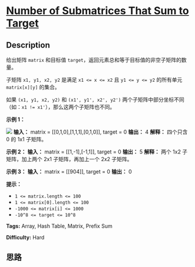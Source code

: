 # [Number of Submatrices That Sum to Target][title]

## Description

给出矩阵 `matrix` 和目标值 `target`，返回元素总和等于目标值的非空子矩阵的数量。

子矩阵 `x1, y1, x2, y2` 是满足 `x1 <= x <= x2` 且 `y1 <= y <= y2` 的所有单元
`matrix[x][y]` 的集合。

如果 `(x1, y1, x2, y2)` 和 `(x1', y1', x2', y2')` 两个子矩阵中部分坐标不同（如：`x1 !=
x1'`），那么这两个子矩阵也不同。

**示例 1：**

![](https://assets.leetcode.com/uploads/2020/09/02/mate1.jpg)
            **输入：** matrix = [[0,1,0],[1,1,1],[0,1,0]], target = 0    **输出：** 4    **解释：** 四个只含 0 的 1x1 子矩阵。    

**示例 2：**
            **输入：** matrix = [[1,-1],[-1,1]], target = 0    **输出：** 5    **解释：** 两个 1x2 子矩阵，加上两个 2x1 子矩阵，再加上一个 2x2 子矩阵。    

**示例 3：**
            **输入：** matrix = [[904]], target = 0    **输出：** 0    

****提示：****

  * `1 <= matrix.length <= 100`
  * `1 <= matrix[0].length <= 100`
  * `-1000 <= matrix[i] <= 1000`
  * `-10^8 <= target <= 10^8`


**Tags:** Array, Hash Table, Matrix, Prefix Sum

**Difficulty:** Hard

## 思路

[title]: https://leetcode-cn.com/problems/number-of-submatrices-that-sum-to-target
